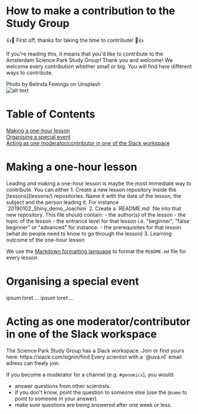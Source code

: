 # How to make a contribution to the Study Group
:+1::tada: First off, thanks for taking the time to contribute! :tada::+1:  

If you're reading this, it means that you'd like to contribute to the Amsterdam Science Park Study Group! Thank you and welcome! We welcome every contribution whether small or big. You will find here different ways to contribute. 

Photo by Belinda Fewings on Unsplash  
![alt text](https://unsplash.com/photos/6wAGwpsXHE0 "Welcome!")

# Table of Contents  
[Making a one-hour lesson](#one-hour-lesson)    
[Organising a special event](#special-event)   
[Acting as one moderator/contributor in one of the Slack workspace](#slack)   


<h1><a name="one-hour-lesson">Making a one-hour lesson </a></h1>
Leading and making a one-hour lesson is maybe the most immediate way to contribute. You can either 
1. Create a new lesson repository inside the [lessons](lessons/) repositories. Name it with the date of the lesson, the subject and the person leading it. For instance `20190102_Shiny_demo_Joachim`
2. Create a `README.md` file into that new repository. This file should contain:
  - the author(s) of the lesson
  - the topic of the lesson
  - the entrance level for that lesson i.e. "beginner", "false beginner" or "advanced" for instance. 
  - the prerequisites for that lesson (what do people need to know to go through the lesson)
3. Learning outcome of the one-hour lesson

We use the [Markdown formatting language](https://github.com/adam-p/markdown-here/wiki/Markdown-Cheatsheet) to format the `README.md` file for every lesson. 

<h1><a name="special-event">Organising a special event</a></h1>
ipsum loret ...  
ipsum loret ...  

<h1><a name="slack">Acting as one moderator/contributor in one of the Slack workspace</a></h1>
The Science Park Study Group has a Slack workspace. Join or find yours here: https://slack.com/signin/find  
Every scientist with a `@uva.nl` email adress can freely join.   

If you become a moderator for a channel (e.g. `#genomics`), you would:
- answer questions from other scientists.
- if you don't know, point the question to someone else (use the `@name` to point to someone in your answer). 
- make sure questions are being answered after one week or less.
